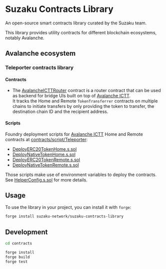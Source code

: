 # Suzaku Contracts Library

An open-source smart contracts library curated by the Suzaku team.

This library provides utility contracts for different blockchain ecosystems, notably Avalanche.

## Avalanche ecosystem

### Teleporter contracts library

#### Contracts

- The [AvalancheICTTRouter](contracts/src/Teleporter/AvalancheICTTRouter.sol) contract is a router contract that can be used as backend for bridge UIs built on top of [Avalanche ICTT](https://github.com/ava-labs/avalanche-interchain-token-transfer).  
  It tracks the Home and Remote `TokenTransferrer` contracts on multiple chains to initiate transfers by only providing the token to transfer, the destination chain ID and the recipient address.

#### Scripts

Foundry deployment scripts for [Avalanche ICTT](https://github.com/ava-labs/avalanche-interchain-token-transfer) Home and Remote contracts at [contracts/script/Teleporter](contracts/script/Teleporter):

- [DeployERC20TokenHome.s.sol](contracts/script/Teleporter/DeployERC20TokenHome.s.sol)
- [DeployNativeTokenHome.s.sol](contracts/script/Teleporter/DeployNativeTokenHome.s.sol)
- [DeployERC20TokenRemote.s.sol](contracts/script/Teleporter/DeployERC20TokenRemote.s.sol)
- [DeployNativeTokenRemote.s.sol](contracts/script/Teleporter/DeployNativeTokenRemote.s.sol)

Those scripts make use of environment variables to deploy the contracts. See [HelperConfig.s.sol](contracts/script/Teleporter/HelperConfig.s.sol) for more details.

## Usage

To use the library in your project, you can install it with `forge`:

```bash
forge install suzaku-network/suzaku-contracts-library
```

## Development

```bash
cd contracts

forge install
forge build
forge test
```
